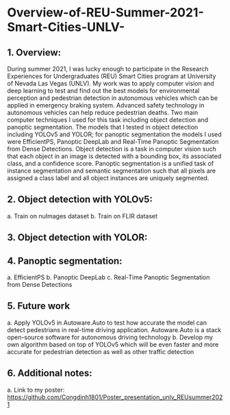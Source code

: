 # Overview-of-REU-Summer-2021-Smart-Cities-UNLV-

## 1.	Overview:
During summer 2021, I was lucky enough to participate in the Research Experiences for Undergraduates (REU) Smart Cities program at University of Nevada Las Vegas (UNLV). My work was to apply computer vision and deep learning to test and find out the best models for environmental perception and pedestrian detection in autonomous vehicles which can be applied in emergency braking system. Advanced safety technology in autonomous vehicles can help reduce pedestrian deaths. Two main computer techniques I used for this task including object detection and panoptic segmentation. The models that I tested in object detection including YOLOv5 and YOLOR; for panoptic segmentation the models I used were EfficientPS, Panoptic DeepLab and Real-Time Panoptic Segmentation from Dense Detections.
Object detection is a task in computer vision such that each object in an image is detected with a bounding box, its associated class, and a confidence score.
Panoptic segmentation is a unified task of instance segmentation and semantic segmentation such that all pixels are assigned a class label and all object instances are uniquely segmented.
## 2.	Object detection with YOLOv5:
a.	Train on nuImages dataset
b.	Train on FLIR dataset
## 3.	Object detection with YOLOR: 
## 4.	Panoptic segmentation:
a.	EfficientPS
b.	Panoptic DeepLab
c.	Real-Time Panoptic Segmentation from Dense Detections
## 5.	Future work
a.	Apply YOLOv5 in Autoware.Auto to test how accurate the model can detect pedestrians in real-time driving application. Autoware.Auto is a stack open-source software for autonomous driving technology
b.	Develop my own algorithm based on top of YOLOv5 which will be even faster and more accurate for pedestrian detection as well as other traffic detection
## 6.	Additional notes:
a.	Link to my poster:  https://github.com/Congdinh1801/Poster_presentation_unlv_REUsummer2021
